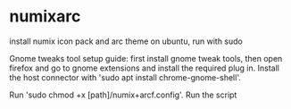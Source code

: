 # numixarc
install numix icon pack and arc theme on ubuntu, run with sudo

Gnome tweaks tool setup guide:
first install gnome tweak tools, then open firefox and go to gnome extensions and install the required plug in. 
Install the host connector with 'sudo apt install chrome-gnome-shell'.

Run 'sudo chmod +x [path]/numix+arcf.config'. Run the script
